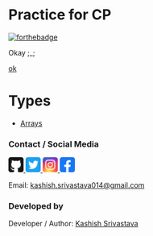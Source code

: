 # Practice for CP 

[![forthebadge](https://forthebadge.com/images/badges/built-with-love.svg)](https://forthebadge.com)

Okay ;_;

[ok](https://drive.google.com/file/d/1AQmlypi_VPrE2Oj7OHEOoEFrBmJfMHbu/view)

# Types

 - [Arrays](Array/README.md)

### Contact / Social Media

<a href = "https://www.github.com/cannibalcheeseburger/">
    <img src = "https://raw.githubusercontent.com/edent/SuperTinyIcons/master/images/svg/github.svg"  width="30" height="30">
</a>
 
<a href = "https://www.twitter.com/cannibalcheese/">
    <img src = "https://raw.githubusercontent.com/edent/SuperTinyIcons/master/images/svg/twitter.svg"  width="30" height="30">
</a>

<a href = "https://www.instagram.com/cannibalcheeseburger/">
    <img src = "https://raw.githubusercontent.com/edent/SuperTinyIcons/master/images/svg/instagram.svg"  width="30" height="30">
</a>

<a href = "https://www.facebook.com/kashish.srivastava.351/">
    <img src = "https://raw.githubusercontent.com/edent/SuperTinyIcons/master/images/svg/facebook.svg"  width="30" height="30">
</a>

Email: kashish.srivastava014@gmail.com
### Developed by

Developer / Author: [Kashish Srivastava](https://github.com/cannibalcheeseburger/)


